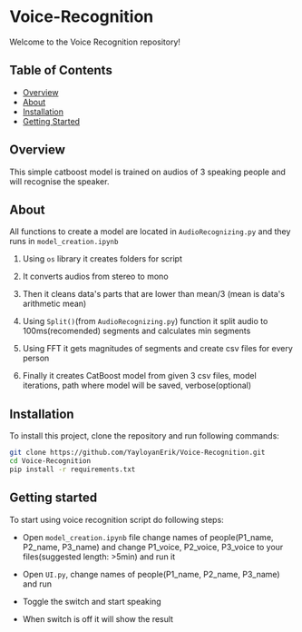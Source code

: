 # Voice-Recognition
Welcome to the Voice Recognition repository!

## Table of Contents

- [Overview](#overview)
- [About](#about)
- [Installation](#installation)
- [Getting Started](#getting-started)


## Overview
This simple catboost model is trained on audios of 3 speaking people and will recognise the speaker.

## About
All functions to create a model are located in `AudioRecognizing.py` and they runs in `model_creation.ipynb`
1. Using `os` library it creates folders for script

2. It converts audios from stereo to mono

3. Then it cleans data's parts that are lower than mean/3 (mean is data's arithmetic mean)

4. Using `Split()`(from `AudioRecognizing.py`) function it split audio to 100ms(recomended) segments and calculates min segments

5. Using FFT it gets magnitudes of segments and create csv files for every person

6. Finally it creates CatBoost model from given 3 csv files, model iterations, path where model will be saved, verbose(optional)

## Installation

To install this project, clone the repository and run following commands:

```bash
git clone https://github.com/YayloyanErik/Voice-Recognition.git
cd Voice-Recognition
pip install -r requirements.txt
```

## Getting started
To start using voice recognition script do following steps:

- Open `model_creation.ipynb` file change names of people(P1_name, P2_name, P3_name) and change P1_voice, P2_voice, P3_voice to your files(suggested length: >5min) and run it

- Open `UI.py`, change names of people(P1_name, P2_name, P3_name) and run

- Toggle the switch and start speaking 

- When switch is off it will show the result
